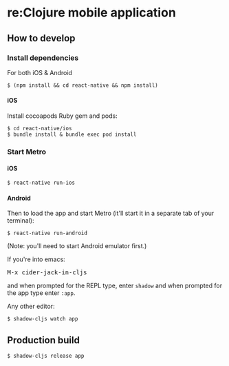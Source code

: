# re:Clojure mobile application

## How to develop

### Install dependencies

For both iOS & Android

```
$ (npm install && cd react-native && npm install)
```

#### iOS

Install cocoapods Ruby gem and pods:

```
$ cd react-native/ios
$ bundle install & bundle exec pod install
```

### Start Metro

#### iOS

```
$ react-native run-ios
```

#### Android

Then to load the app and start Metro (it'll start it in a separate tab
of your terminal):

```
$ react-native run-android
```
(Note: you'll need to start Android emulator first.)

If you're into emacs:

<kbd>M-x cider-jack-in-cljs</kbd>

and when prompted for the REPL type, enter `shadow` and when prompted
for the app type enter `:app`.

Any other editor:

```
$ shadow-cljs watch app
```

## Production build

```
$ shadow-cljs release app
```
